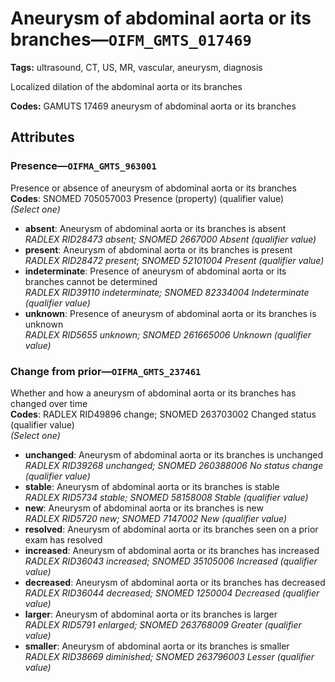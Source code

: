 # Aneurysm of abdominal aorta or its branches—`OIFM_GMTS_017469`

**Tags:** ultrasound, CT, US, MR, vascular, aneurysm, diagnosis

Localized dilation of the abdominal aorta or its branches

**Codes:** GAMUTS 17469 aneurysm of abdominal aorta or its branches

## Attributes

### Presence—`OIFMA_GMTS_963001`

Presence or absence of aneurysm of abdominal aorta or its branches  
**Codes**: SNOMED 705057003 Presence (property) (qualifier value)  
*(Select one)*

- **absent**: Aneurysm of abdominal aorta or its branches is absent  
_RADLEX RID28473 absent; SNOMED 2667000 Absent (qualifier value)_
- **present**: Aneurysm of abdominal aorta or its branches is present  
_RADLEX RID28472 present; SNOMED 52101004 Present (qualifier value)_
- **indeterminate**: Presence of aneurysm of abdominal aorta or its branches cannot be determined  
_RADLEX RID39110 indeterminate; SNOMED 82334004 Indeterminate (qualifier value)_
- **unknown**: Presence of aneurysm of abdominal aorta or its branches is unknown  
_RADLEX RID5655 unknown; SNOMED 261665006 Unknown (qualifier value)_

### Change from prior—`OIFMA_GMTS_237461`

Whether and how a aneurysm of abdominal aorta or its branches has changed over time  
**Codes**: RADLEX RID49896 change; SNOMED 263703002 Changed status (qualifier value)  
*(Select one)*

- **unchanged**: Aneurysm of abdominal aorta or its branches is unchanged  
_RADLEX RID39268 unchanged; SNOMED 260388006 No status change (qualifier value)_
- **stable**: Aneurysm of abdominal aorta or its branches is stable  
_RADLEX RID5734 stable; SNOMED 58158008 Stable (qualifier value)_
- **new**: Aneurysm of abdominal aorta or its branches is new  
_RADLEX RID5720 new; SNOMED 7147002 New (qualifier value)_
- **resolved**: Aneurysm of abdominal aorta or its branches seen on a prior exam has resolved  
- **increased**: Aneurysm of abdominal aorta or its branches has increased  
_RADLEX RID36043 increased; SNOMED 35105006 Increased (qualifier value)_
- **decreased**: Aneurysm of abdominal aorta or its branches has decreased  
_RADLEX RID36044 decreased; SNOMED 1250004 Decreased (qualifier value)_
- **larger**: Aneurysm of abdominal aorta or its branches is larger  
_RADLEX RID5791 enlarged; SNOMED 263768009 Greater (qualifier value)_
- **smaller**: Aneurysm of abdominal aorta or its branches is smaller  
_RADLEX RID38669 diminished; SNOMED 263796003 Lesser (qualifier value)_